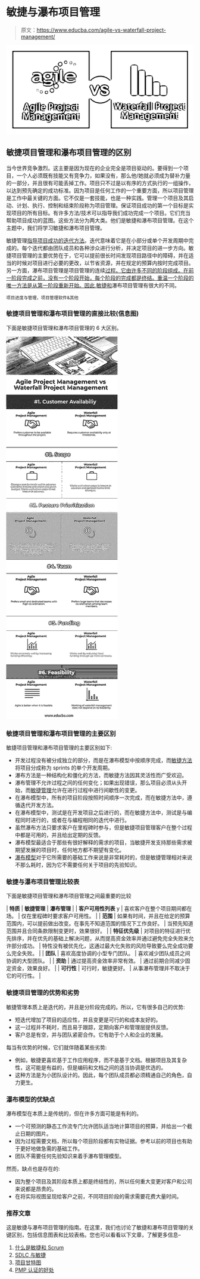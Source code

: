 # 敏捷与瀑布项目管理

> 原文：<https://www.educba.com/agile-vs-waterfall-project-management/>

![Agile Project Management Vs Waterfall project Management](img/cb200331a5a782b07ff8eb256dae5a27.png)



## 敏捷项目管理和瀑布项目管理的区别

当今世界竞争激烈。这主要是因为现在的企业完全是项目驱动的。要得到一个项目，一个人必须既有技能又有竞争力，如果没有，那么他/她就必须成为替补力量的一部分，并且很有可能丢掉工作。项目只不过是以有序的方式执行的一组操作，以达到预先确定的成功标准。因为项目是任何工作的一个重要方面，所以项目管理是工作中最关键的方面。它不仅是一套技能，也是一种实践。管理一个项目及其启动、计划、执行、控制和结束阶段称为项目管理。保证项目成功的第一个目标是实现项目的所有目标。有许多方法/技术可以指导我们成功完成一个项目。它们充当帮助项目成功的蓝图。这些方法分为两大类。他们是敏捷和瀑布项目管理。在这个主题中，我们将学习敏捷和瀑布项目管理。

敏捷管理[指导项目成功的迭代方法](https://www.educba.com/iterative-methodology/)。迭代意味着它是在小部分或单个开发周期中完成的。每个迭代都由团队成员和各种涉众进行分析，并决定项目的进一步方向。敏捷项目管理的主要优势在于，它可以提前很长时间发现项目路径中的障碍，并在适当的时候对项目进行必要的更改，以节省资源，并在规定的预算内按时完成项目。另一方面，瀑布项目管理是项目管理的连续[过程。它由许多不同的阶段组成。在前一阶段完成之前，没有一个阶段开始，每个阶段的完成都是终结。重温一个阶段的唯一方法是从第一阶段重新开始。因此,](https://www.educba.com/project-management-teamwork/)[敏捷和](https://www.educba.com/agile-vs-waterfall/)瀑布项目管理有很大的不同。

<small>项目进度与管理，项目管理软件&其他</small>

### 敏捷项目管理和瀑布项目管理的直接比较(信息图)

下面是敏捷项目管理和瀑布项目管理的 6 大区别。

![Agile Project Management vs Waterfall Project Management info](img/771e7ecb134d564c3de1a56dd8dff5cd.png)



### 敏捷项目管理和瀑布项目管理的主要区别

敏捷项目管理和瀑布项目管理的主要区别如下:

*   开发过程没有被分成独立的部分，而是在瀑布模型中按顺序完成，而[敏捷方法](https://www.educba.com/agile-methodology-in-project-management/)将项目分成称为 sprints 的单个开发周期。
*   瀑布方法是一种结构化和僵化的方法，而敏捷方法因其灵活性而广受欢迎。
*   瀑布管理不允许过程之间的任何变化；如果出现错误，那么项目必须从头开始，而[敏捷管理](https://www.educba.com/agile-management/)允许在进行过程中进行间歇性的变更。
*   在瀑布模型中，所有的项目阶段按照时间顺序一次完成，而在敏捷方法中，遵循迭代开发方法。
*   在瀑布模型中，测试是在开发项目之后进行的，而在敏捷方法中，测试是与编程同时进行的，或者在与编程相同的迭代中进行。
*   虽然瀑布方法只要求客户在里程碑时参与，但是敏捷项目管理客户在整个过程中都是可用的，并且给出定期的反馈。
*   瀑布模型最适合于那些有很好解释的需求的项目，当敏捷开发支持那些需求被期望发展的项目时，任何地方都不期望有变化。
*   [瀑布模型](https://www.educba.com/waterfall-project-management/)对于它所需要的基础工作来说是非常耗时的，但是敏捷管理相对来说不那么耗时，因为它不需要任何关于项目的先验知识。

### 敏捷与瀑布项目管理比较表

下面是敏捷项目管理和瀑布项目管理之间最重要的比较

| **特质** | **敏捷管理** | **瀑布管理** |
| **客户可用性列表** y | 喜欢客户在整个项目期间都在场。 | 仅在里程碑时要求客户可用性。 |
| **范围** | 如果有时间，并且在给定的预算范围内，可以提前做出改变。在事先不知道范围的情况下工作良好。 | 当预先知道范围并且合同条款限制变更时，效果很好。 |
| **特征优先级** | 对项目的特征进行优先排序，并在优先的基础上解决问题，从而提高资金效率并通过避免完全失败来允许部分成功。 | 特性没有被优先化，这通过最大化失败的风险导致要么完全成功要么完全失败。 |
| **团队** | 喜欢高度协调的小型专门团队。 | 喜欢减少团队成员之间协调的大型团队。 |
| **资助** | 通过提高资金效率非常有效。 | 通过前期合同减少固定资金，效果良好。 |
| **可行性** | 可行时，敏捷更好。 | 从事瀑布管理并不取决于它的可行性。 |

### 敏捷项目管理的优势和劣势

敏捷管理本质上是迭代的，并且是分阶段完成的。所以，它有很多自己的优势:

*   短迭代增加了项目的适应性，并且变更是可行的和成本友好的。
*   这一过程并不耗时，而且易于跟踪，定期向客户和管理层提供反馈。
*   客户总是有空，并与团队紧密合作。它有助于个人和企业的发展。

每当有优势的时候，它们就伴随着某些劣势:

*   例如，敏捷更喜欢基于工作应用程序，而不是基于文档。根据项目及其复杂性，这可能是有益的，但是编码和文档之间的适当协调是优选的。
*   这种方法是为小团队设计的。因此，每个团队成员都必须精通自己的角色，自力更生。

### 瀑布模型的优缺点

瀑布模型在本质上是传统的，但在许多方面可能是有利的。

*   一个可预测的静态工作流专门允许团队适当地计算项目的预算，并给出一个截止日期的图片。
*   因为过程需要文档，所以每个项目阶段都有实物证据。参考以前的项目也有助于更好地做急需的基础工作。
*   团队不需要任何先验知识来着手瀑布管理模型。

然而，缺点也是存在的:

*   因为整个项目及其阶段本质上都是终结性的，所以任何重大变更对客户和公司来说都是昂贵的。
*   在将实际视图呈现给客户之前，不同项目阶段的需求需要花费大量时间。

### 推荐文章

这是敏捷与瀑布项目管理的指南。在这里，我们也讨论了敏捷和瀑布项目管理的关键区别，包括信息图表和比较表格。您也可以看看以下文章，了解更多信息–

1.  [什么是敏捷和 Scrum](https://www.educba.com/what-is-agile-and-scrum/)
2.  [SDLC 与敏捷](https://www.educba.com/sdlc-vs-agile/)
3.  [项目甘特图](https://www.educba.com/gantt-chart-for-a-project/)
4.  [PMP 认证的好处](https://www.educba.com/pmp-certification-benefits/)





